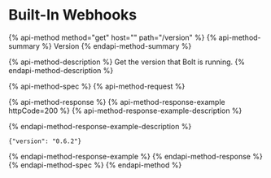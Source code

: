 # Built-In Webhooks

{% api-method method="get" host="" path="/version" %}
{% api-method-summary %}
Version
{% endapi-method-summary %}

{% api-method-description %}
Get the version that Bolt is running.
{% endapi-method-description %}

{% api-method-spec %}
{% api-method-request %}

{% api-method-response %}
{% api-method-response-example httpCode=200 %}
{% api-method-response-example-description %}

{% endapi-method-response-example-description %}

```
{"version": "0.6.2"}
```
{% endapi-method-response-example %}
{% endapi-method-response %}
{% endapi-method-spec %}
{% endapi-method %}



